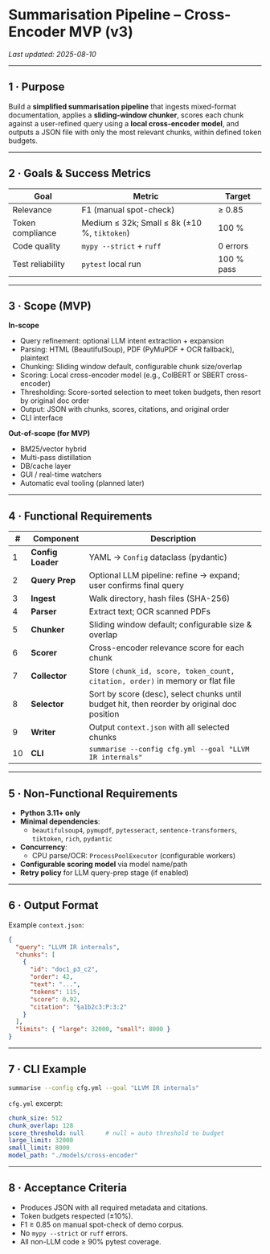 # Summarisation Pipeline – Cross-Encoder MVP (v3)

_Last updated: 2025-08-10_

---

## 1 · Purpose  
Build a **simplified summarisation pipeline** that ingests mixed-format documentation, applies a **sliding-window chunker**, scores each chunk against a user-refined query using a **local cross-encoder model**, and outputs a JSON file with only the most relevant chunks, within defined token budgets.

---

## 2 · Goals & Success Metrics  

| Goal | Metric | Target |
|------|--------|--------|
| Relevance | F1 (manual spot-check) | ≥ 0.85 |
| Token compliance | Medium ≤ 32k; Small ≤ 8k (±10 %, `tiktoken`) | 100 % |
| Code quality | `mypy --strict` + `ruff` | 0 errors |
| Test reliability | `pytest` local run | 100 % pass |

---

## 3 · Scope (MVP)  

**In-scope**  
- Query refinement: optional LLM intent extraction + expansion  
- Parsing: HTML (BeautifulSoup), PDF (PyMuPDF + OCR fallback), plaintext  
- Chunking: Sliding window default, configurable chunk size/overlap  
- Scoring: Local cross-encoder model (e.g., ColBERT or SBERT cross-encoder)  
- Thresholding: Score-sorted selection to meet token budgets, then resort by original doc order  
- Output: JSON with chunks, scores, citations, and original order  
- CLI interface  

**Out-of-scope (for MVP)**  
- BM25/vector hybrid  
- Multi-pass distillation  
- DB/cache layer  
- GUI / real-time watchers  
- Automatic eval tooling (planned later)  

---

## 4 · Functional Requirements  

| # | Component | Description |
|---|-----------|-------------|
| 1 | **Config Loader** | YAML → `Config` dataclass (pydantic) |
| 2 | **Query Prep** | Optional LLM pipeline: refine → expand; user confirms final query |
| 3 | **Ingest** | Walk directory, hash files (SHA-256) |
| 4 | **Parser** | Extract text; OCR scanned PDFs |
| 5 | **Chunker** | Sliding window default; configurable size & overlap |
| 6 | **Scorer** | Cross-encoder relevance score for each chunk |
| 7 | **Collector** | Store `(chunk_id, score, token_count, citation, order)` in memory or flat file |
| 8 | **Selector** | Sort by score (desc), select chunks until budget hit, then reorder by original doc position |
| 9 | **Writer** | Output `context.json` with all selected chunks |
| 10 | **CLI** | `summarise --config cfg.yml --goal "LLVM IR internals"` |

---

## 5 · Non-Functional Requirements  

- **Python 3.11+ only**  
- **Minimal dependencies**:  
  - `beautifulsoup4`, `pymupdf`, `pytesseract`, `sentence-transformers`, `tiktoken`, `rich`, `pydantic`  
- **Concurrency**:  
  - CPU parse/OCR: `ProcessPoolExecutor` (configurable workers)  
- **Configurable scoring model** via model name/path  
- **Retry policy** for LLM query-prep stage (if enabled)  

---

## 6 · Output Format  

Example `context.json`:
```json
{
  "query": "LLVM IR internals",
  "chunks": [
    {
      "id": "doc1_p3_c2",
      "order": 42,
      "text": "...",
      "tokens": 115,
      "score": 0.92,
      "citation": "§a1b2c3:P:3:2"
    }
  ],
  "limits": { "large": 32000, "small": 8000 }
}
```

---

## 7 · CLI Example  

```bash
summarise --config cfg.yml --goal "LLVM IR internals"
```

`cfg.yml` excerpt:
```yaml
chunk_size: 512
chunk_overlap: 128
score_threshold: null      # null = auto threshold to budget
large_limit: 32000
small_limit: 8000
model_path: "./models/cross-encoder"
```

---

## 8 · Acceptance Criteria  

- Produces JSON with all required metadata and citations.  
- Token budgets respected (±10%).  
- F1 ≥ 0.85 on manual spot-check of demo corpus.  
- No `mypy --strict` or `ruff` errors.  
- All non-LLM code ≥ 90% pytest coverage.  
